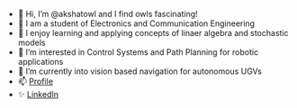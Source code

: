 - 👋 Hi, I’m @akshatowl and I find owls fascinating!
- 📖 I am a student of Electronics and Communication Engineering
- 🧮 I enjoy learning and applying concepts of linaer algebra and stochastic models
- 👀 I’m interested in Control Systems and Path Planning for robotic applications
- 🌱 I’m currently into vision based navigation for autonomous UGVs 
- 📫 <a href="https://akshatowl.notion.site/About-Me-297383109d6b4b81996926494679f0a7">Profile</a>            
- ✨ <a href="https://www.linkedin.com/in/akshat-pandey-011b811a2/">LinkedIn</a>

<!---
akshatowl/akshatowl is a ✨ special ✨ repository because its `README.md` (this file) appears on your GitHub profile.
You can click the Preview link to take a look at your changes.
--->
